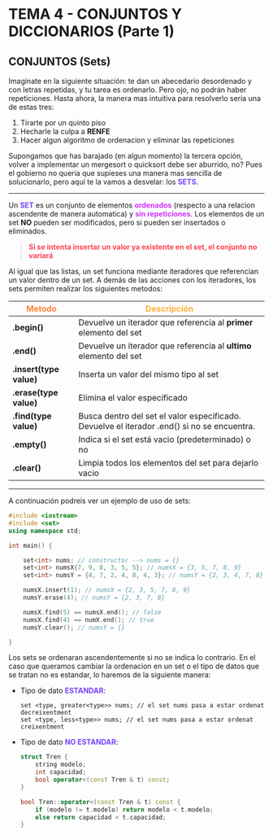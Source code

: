 # TEMA 4 - CONJUNTOS Y DICCIONARIOS (Parte 1)
## **CONJUNTOS (Sets)**
Imaginate en la siguiente situación: te dan un abecedario desordenado y con letras repetidas, y tu tarea es ordenarlo. Pero ojo, no podrán haber repeticiones. Hasta ahora, la manera mas intuitiva para resolverlo seria una de estas tres:

1. Tirarte por un quinto piso
2. Hecharle la culpa a **RENFE**
3. Hacer algun algoritmo de ordenacion y eliminar las repeticiones

Supongamos que has barajado (en algun momento) la tercera opción, volver a implementar un mergesort o quicksort debe ser aburrido, no? Pues el gobierno no queria que supieses una manera mas sencilla de solucionarlo, pero aquí te la vamos a desvelar: los <span style="color:#7842ff">**SETS**</span>.

---
Un <span style="color:#7842ff">**SET**</span> es un conjunto de elementos <span style="color:#cf33ff">**ordenados**</span> (respecto a una relacion ascendente de manera automatica) y <span style="color:#cf33ff">**sin repeticiones**</span>. Los elementos de un set **NO** pueden ser modificados, pero si pueden ser insertados o eliminados.

> <span style="color:#ff4252">**Si se intenta insertar un valor ya existente en el set, el conjunto no variará**</span>

Al igual que las listas, un set funciona mediante iteradores que referencian un valor dentro de un set. A demás de las acciones con los iteradores, los sets permiten realizar los siguientes metodos:

| <span style="color:#ff833b">**Metodo**</span> | <span style="color:#ffb13b">**Descripción**</span> |
| ----------- | ----------- |
| **.begin()** | Devuelve un iterador que referencia al **primer** elemento del set
| **.end()** | Devuelve un iterador que referencia al **ultimo** elemento del set
| **.insert(type value)** | Inserta un valor del mismo tipo al set
| **.erase(type value)** | Elimina el valor especificado
|**.find(type value)**| Busca dentro del set el valor especificado. Devuelve el iterador .end() si no se encuentra.
|**.empty()**| Indica si el set está vacio (predeterminado) o no
|**.clear()**| Limpia todos los elementos del set para dejarlo vacio

---
A continuación podreis ver un ejemplo de uso de sets:

```cc
#include <iostream>
#include <set>
using namespace std;

int main() {

    set<int> nums; // constructor --> nums = {}
    set<int> numsX{7, 9, 8, 3, 5, 5}; // numsX = {3, 5, 7, 8, 9}
    set<int> numsY = {4, 7, 2, 4, 8, 4, 3}; // numsY = {2, 3, 4, 7, 8}

    numsX.insert(1); // numsX = {2, 3, 5, 7, 8, 9}
    numsY.erase(4); // numsY = {2, 3, 7, 8}

    numsX.find(5) == numsX.end(); // false
    numsX.find(4) == numX.end(); // true
    numsY.clear(); // numsY = {}

}
```

Los sets se ordenaran ascendentemente si no se indica lo contrario. En el caso que queramos cambiar la ordenacion en un set o el tipo de datos que se tratan no es estandar, lo haremos de la siguiente manera:

- Tipo de dato <span style="color:#7842ff">**ESTANDAR**</span>:

    ```
    set <type, greater<type>> nums; // el set nums pasa a estar ordenat decreixentment
    set <type, less<type>> nums; // el set nums pasa a estar ordenat creixentment
    ```

- Tipo de dato <span style="color:#7842ff">**NO ESTANDAR**</span>:
    ```cc
    struct Tren {
        string modelo;
        int capacidad;
        bool operator<(const Tren & t) const;
    }

    bool Tren::operator<(const Tren & t) const {
        if (modelo != t.modelo) return modelo < t.modelo;
        else return capacidad < t.capacidad;
    }
    ```




